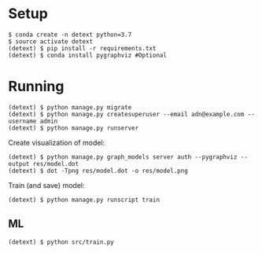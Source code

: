 # Setup

```
$ conda create -n detext python=3.7
$ source activate detext
(detext) $ pip install -r requirements.txt
(detext) $ conda install pygraphviz #Optional
```

# Running

```
(detext) $ python manage.py migrate
(detext) $ python manage.py createsuperuser --email adn@example.com --username admin
(detext) $ python manage.py runserver
```

Create visualization of model:
```
(detext) $ python manage.py graph_models server auth --pygraphviz --output res/model.dot
(detext) $ dot -Tpng res/model.dot -o res/model.png
```

Train (and save) model:
```
(detext) $ python manage.py runscript train
```

## ML

```
(detext) $ python src/train.py
```